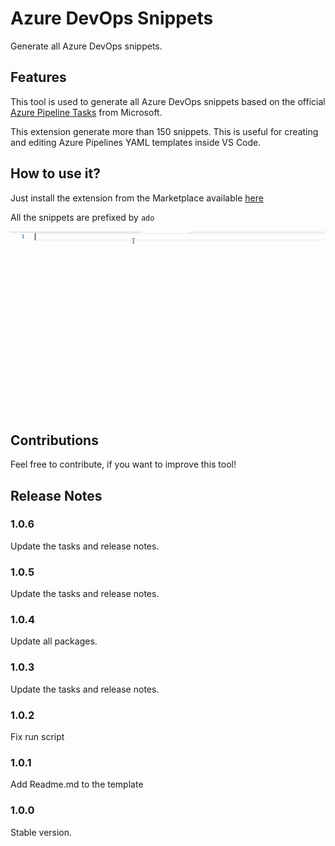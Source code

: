 # Azure DevOps Snippets

Generate all Azure DevOps snippets.

## Features

This tool is used to generate all Azure DevOps snippets based on the official [Azure Pipeline Tasks][github-microsoft-link] from Microsoft.

This extension generate more than 150 snippets. This is useful for creating and editing Azure Pipelines YAML templates inside VS Code.

## How to use it?

Just install the extension from the Marketplace available [here][marketplace-link]

All the snippets are prefixed by `ado`

![Demo](demo.gif)

## Contributions

Feel free to contribute, if you want to improve this tool!

## Release Notes

### 1.0.6
Update the tasks and release notes.

### 1.0.5
Update the tasks and release notes.

### 1.0.4
Update all packages.

### 1.0.3
Update the tasks and release notes.

### 1.0.2
Fix run script

### 1.0.1
Add Readme.md to the template

### 1.0.0
Stable version.

[github-microsoft-link]: https://github.com/microsoft/azure-pipelines-tasks
[marketplace-link]: https://marketplace.visualstudio.com/items?itemName=DamienAicheh.azure-devops-snippets
